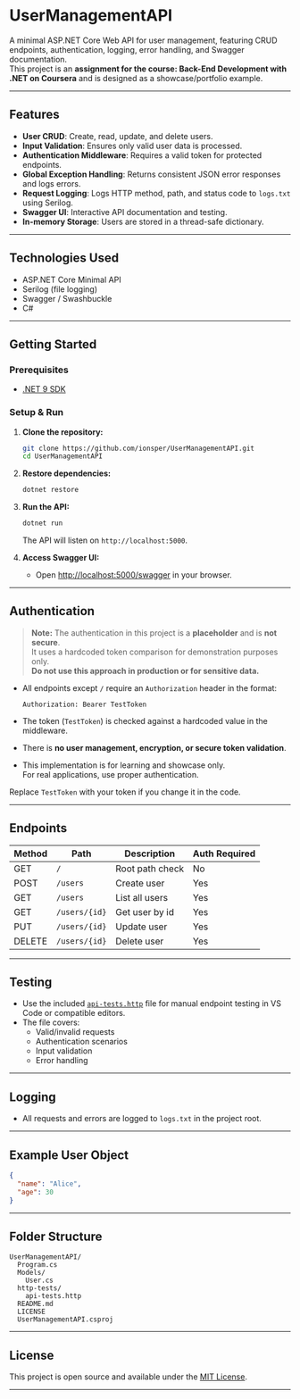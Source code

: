 # UserManagementAPI

A minimal ASP.NET Core Web API for user management, featuring CRUD endpoints, authentication, logging, error handling, and Swagger documentation.  
This project is an **assignment for the course: Back-End Development with .NET on Coursera** and is designed as a showcase/portfolio example.

---

## Features

- **User CRUD**: Create, read, update, and delete users.
- **Input Validation**: Ensures only valid user data is processed.
- **Authentication Middleware**: Requires a valid token for protected endpoints.
- **Global Exception Handling**: Returns consistent JSON error responses and logs errors.
- **Request Logging**: Logs HTTP method, path, and status code to `logs.txt` using Serilog.
- **Swagger UI**: Interactive API documentation and testing.
- **In-memory Storage**: Users are stored in a thread-safe dictionary.

---

## Technologies Used

- ASP.NET Core Minimal API
- Serilog (file logging)
- Swagger / Swashbuckle
- C#

---

## Getting Started

### Prerequisites

- [.NET 9 SDK](https://dotnet.microsoft.com/download)

### Setup & Run

1. **Clone the repository:**

    ```sh
    git clone https://github.com/ionsper/UserManagementAPI.git
    cd UserManagementAPI
    ```

2. **Restore dependencies:**

    ```sh
    dotnet restore
    ```

3. **Run the API:**

    ```sh
    dotnet run
    ```

    The API will listen on `http://localhost:5000`.

4. **Access Swagger UI:**
    - Open [http://localhost:5000/swagger](http://localhost:5000/swagger) in your browser.

---

## Authentication

> **Note:** The authentication in this project is a **placeholder** and is **not secure**.  
> It uses a hardcoded token comparison for demonstration purposes only.  
> **Do not use this approach in production or for sensitive data.**

- All endpoints except `/` require an `Authorization` header in the format:

    ```text
    Authorization: Bearer TestToken
    ```

- The token (`TestToken`) is checked against a hardcoded value in the middleware.
- There is **no user management, encryption, or secure token validation**.
- This implementation is for learning and showcase only.  
  For real applications, use proper authentication.

Replace `TestToken` with your token if you change it in the code.

---

## Endpoints

| Method | Path              | Description         | Auth Required |
|--------|-------------------|--------------------|--------------|
| GET    | `/`               | Root path check    | No           |
| POST   | `/users`          | Create user        | Yes          |
| GET    | `/users`          | List all users     | Yes          |
| GET    | `/users/{id}`     | Get user by id     | Yes          |
| PUT    | `/users/{id}`     | Update user        | Yes          |
| DELETE | `/users/{id}`     | Delete user        | Yes          |

---

## Testing

- Use the included [`api-tests.http`](http-tests/api-tests.http) file for manual endpoint testing in VS Code or compatible editors.
- The file covers:
  - Valid/invalid requests
  - Authentication scenarios
  - Input validation
  - Error handling

---

## Logging

- All requests and errors are logged to `logs.txt` in the project root.

---

## Example User Object

```json
{
  "name": "Alice",
  "age": 30
}
```

---

## Folder Structure

```text
UserManagementAPI/
  Program.cs
  Models/
    User.cs
  http-tests/
    api-tests.http
  README.md
  LICENSE
  UserManagementAPI.csproj
```

---

## License

This project is open source and available under the [MIT License](LICENSE).

---
